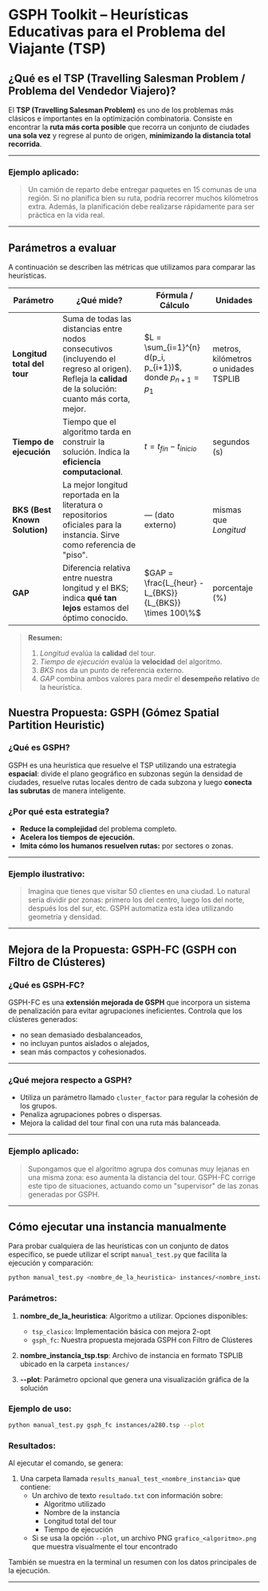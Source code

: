 # GSPH Toolkit – Heurísticas Educativas para el Problema del Viajante (TSP)

## ¿Qué es el TSP (Travelling Salesman Problem / Problema del Vendedor Viajero)?

El **TSP (Travelling Salesman Problem)** es uno de los problemas más clásicos e importantes en la optimización combinatoria. Consiste en encontrar la **ruta más corta posible** que recorra un conjunto de ciudades **una sola vez** y regrese al punto de origen, **minimizando la distancia total recorrida**.

---

### Ejemplo aplicado:
> Un camión de reparto debe entregar paquetes en 15 comunas de una región. Si no planifica bien su ruta, podría recorrer muchos kilómetros extra. Además, la planificación debe realizarse rápidamente para ser práctica en la vida real.

---
## Parámetros a evaluar

A continuación se describen las métricas que utilizamos para comparar las heurísticas.  

| Parámetro | ¿Qué mide? | Fórmula / Cálculo | Unidades |
|-----------|------------|-------------------|----------|
| **Longitud total del tour** | Suma de todas las distancias entre nodos consecutivos (incluyendo el regreso al origen). Refleja la **calidad** de la solución: cuanto más corta, mejor. | $L = \sum_{i=1}^{n} d(p_i, p_{i+1})$, donde $p_{n+1}=p_1$ | metros, kilómetros o unidades TSPLIB |
| **Tiempo de ejecución** | Tiempo que el algoritmo tarda en construir la solución. Indica la **eficiencia computacional**. | $t = t_{fin} - t_{inicio}$ | segundos (s) |
| **BKS (Best Known Solution)** | La mejor longitud reportada en la literatura o repositorios oficiales para la instancia. Sirve como referencia de "piso". | — (dato externo) | mismas que *Longitud* |
| **GAP** | Diferencia relativa entre nuestra longitud y el BKS; indica **qué tan lejos** estamos del óptimo conocido. | $GAP = \frac{L_{heur} - L_{BKS}}{L_{BKS}} \times 100\%$ | porcentaje (%) |

> **Resumen:**  
> 1. *Longitud* evalúa la **calidad** del tour.  
> 2. *Tiempo de ejecución* evalúa la **velocidad** del algoritmo.  
> 3. *BKS* nos da un punto de referencia externo.  
> 4. *GAP* combina ambos valores para medir el **desempeño relativo** de la heurística.

## Nuestra Propuesta: GSPH (Gómez Spatial Partition Heuristic)

### ¿Qué es GSPH?

GSPH es una heurística que resuelve el TSP utilizando una estrategia **espacial**: divide el plano geográfico en subzonas según la densidad de ciudades, resuelve rutas locales dentro de cada subzona y luego **conecta las subrutas** de manera inteligente.

### ¿Por qué esta estrategia?

- **Reduce la complejidad** del problema completo.
- **Acelera los tiempos de ejecución.**
- **Imita cómo los humanos resuelven rutas:** por sectores o zonas.

---

### Ejemplo ilustrativo:
> Imagina que tienes que visitar 50 clientes en una ciudad. Lo natural sería dividir por zonas: primero los del centro, luego los del norte, después los del sur, etc. GSPH automatiza esta idea utilizando geometría y densidad.
---

## Mejora de la Propuesta: GSPH‑FC (GSPH con Filtro de Clústeres)

### ¿Qué es GSPH‑FC?

GSPH-FC es una **extensión mejorada de GSPH** que incorpora un sistema de penalización para evitar agrupaciones ineficientes. Controla que los clústeres generados:
- no sean demasiado desbalanceados,
- no incluyan puntos aislados o alejados,
- sean más compactos y cohesionados.

---

### ¿Qué mejora respecto a GSPH?

- Utiliza un parámetro llamado `cluster_factor` para regular la cohesión de los grupos.
- Penaliza agrupaciones pobres o dispersas.
- Mejora la calidad del tour final con una ruta más balanceada.

---

### Ejemplo aplicado:
> Supongamos que el algoritmo agrupa dos comunas muy lejanas en una misma zona: eso aumenta la distancia del tour. GSPH-FC corrige este tipo de situaciones, actuando como un "supervisor" de las zonas generadas por GSPH.

---

## Cómo ejecutar una instancia manualmente

Para probar cualquiera de las heurísticas con un conjunto de datos específico, se puede utilizar el script `manual_test.py` que facilita la ejecución y comparación:

```bash
python manual_test.py <nombre_de_la_heuristica> instances/<nombre_instancia_tsp.tsp> --plot
```

### Parámetros:

1. **nombre_de_la_heuristica**: Algoritmo a utilizar. Opciones disponibles:
   - `tsp_clasico`: Implementación básica con mejora 2-opt
   - `gsph_fc`: Nuestra propuesta mejorada GSPH con Filtro de Clústeres

2. **nombre_instancia_tsp.tsp**: Archivo de instancia en formato TSPLIB ubicado en la carpeta `instances/`

3. **--plot**: Parámetro opcional que genera una visualización gráfica de la solución

### Ejemplo de uso:

```bash
python manual_test.py gsph_fc instances/a280.tsp --plot
```

### Resultados:

Al ejecutar el comando, se genera:

1. Una carpeta llamada `results_manual_test_<nombre_instancia>` que contiene:
   - Un archivo de texto `resultado.txt` con información sobre:
     - Algoritmo utilizado
     - Nombre de la instancia
     - Longitud total del tour
     - Tiempo de ejecución
   - Si se usa la opción `--plot`, un archivo PNG `grafico_<algoritmo>.png` que muestra visualmente el tour encontrado

También se muestra en la terminal un resumen con los datos principales de la ejecución.

---
